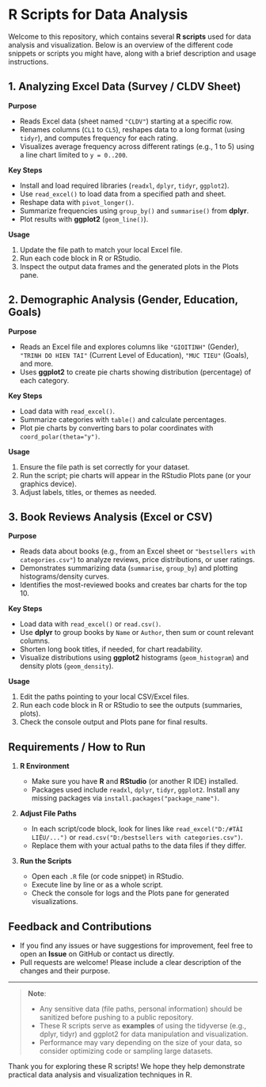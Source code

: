 # R Scripts for Data Analysis

Welcome to this repository, which contains several **R scripts** used for data analysis and visualization. Below is an overview of the different code snippets or scripts you might have, along with a brief description and usage instructions.

## 1. Analyzing Excel Data (Survey / CLDV Sheet)

**Purpose**  
* Reads Excel data (sheet named `"CLDV"`) starting at a specific row.  
* Renames columns (`CL1` to `CL5`), reshapes data to a long format (using `tidyr`), and computes frequency for each rating.  
* Visualizes average frequency across different ratings (e.g., 1 to 5) using a line chart limited to `y = 0..200`.  

**Key Steps**  
* Install and load required libraries (`readxl`, `dplyr`, `tidyr`, `ggplot2`).  
* Use `read_excel()` to load data from a specified path and sheet.  
* Reshape data with `pivot_longer()`.  
* Summarize frequencies using `group_by()` and `summarise()` from **dplyr**.  
* Plot results with **ggplot2** (`geom_line()`).  

**Usage**  
1. Update the file path to match your local Excel file.  
2. Run each code block in R or RStudio.  
3. Inspect the output data frames and the generated plots in the Plots pane.

## 2. Demographic Analysis (Gender, Education, Goals)

**Purpose**  
* Reads an Excel file and explores columns like `"GIOITINH"` (Gender), `"TRINH DO HIEN TAI"` (Current Level of Education), `"MUC TIEU"` (Goals), and more.  
* Uses **ggplot2** to create pie charts showing distribution (percentage) of each category.  

**Key Steps**  
* Load data with `read_excel()`.  
* Summarize categories with `table()` and calculate percentages.  
* Plot pie charts by converting bars to polar coordinates with `coord_polar(theta="y")`.  

**Usage**  
1. Ensure the file path is set correctly for your dataset.  
2. Run the script; pie charts will appear in the RStudio Plots pane (or your graphics device).  
3. Adjust labels, titles, or themes as needed.

## 3. Book Reviews Analysis (Excel or CSV)

**Purpose**  
* Reads data about books (e.g., from an Excel sheet or `"bestsellers with categories.csv"`) to analyze reviews, price distributions, or user ratings.  
* Demonstrates summarizing data (`summarise`, `group_by`) and plotting histograms/density curves.  
* Identifies the most-reviewed books and creates bar charts for the top 10.  

**Key Steps**  
* Load data with `read_excel()` or `read.csv()`.  
* Use **dplyr** to group books by `Name` or `Author`, then sum or count relevant columns.  
* Shorten long book titles, if needed, for chart readability.  
* Visualize distributions using **ggplot2** histograms (`geom_histogram`) and density plots (`geom_density`).  

**Usage**  
1. Edit the paths pointing to your local CSV/Excel files.  
2. Run each code block in R or RStudio to see the outputs (summaries, plots).  
3. Check the console output and Plots pane for final results.

## Requirements / How to Run

1. **R Environment**  
   * Make sure you have **R** and **RStudio** (or another R IDE) installed.  
   * Packages used include `readxl`, `dplyr`, `tidyr`, `ggplot2`. Install any missing packages via `install.packages("package_name")`.

2. **Adjust File Paths**  
   * In each script/code block, look for lines like `read_excel("D:/#TÀI LIỆU/...")` or `read.csv("D:/bestsellers with categories.csv")`.  
   * Replace them with your actual paths to the data files if they differ.

3. **Run the Scripts**  
   * Open each `.R` file (or code snippet) in RStudio.  
   * Execute line by line or as a whole script.  
   * Check the console for logs and the Plots pane for generated visualizations.

## Feedback and Contributions

* If you find any issues or have suggestions for improvement, feel free to open an **Issue** on GitHub or contact us directly.  
* Pull requests are welcome! Please include a clear description of the changes and their purpose.

---

> **Note**:  
> * Any sensitive data (file paths, personal information) should be sanitized before pushing to a public repository.  
> * These R scripts serve as **examples** of using the tidyverse (e.g., dplyr, tidyr) and ggplot2 for data manipulation and visualization.  
> * Performance may vary depending on the size of your data, so consider optimizing code or sampling large datasets.

Thank you for exploring these R scripts! We hope they help demonstrate practical data analysis and visualization techniques in R.
